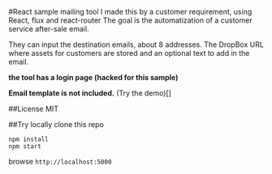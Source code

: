 #React sample mailing tool
I made this by a customer requirement, using React, flux and react-router
The goal is the automatization of a customer service after-sale email.

They can input the destination emails, about 8 addresses.
The DropBox URL where assets for customers are stored and an optional text to add in the email.

**the tool has a login page (hacked for this sample)**

**Email template is not included.**
(Try the demo)[]

##License
MIT

##Try locally
clone this repo
```
npm install
npm start
```
browse ```http://localhost:5000```